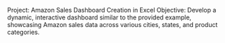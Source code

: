 Project: Amazon Sales Dashboard Creation in Excel
Objective: Develop a dynamic, interactive dashboard similar to the provided example, showcasing Amazon sales data across various cities, states, and product categories.

